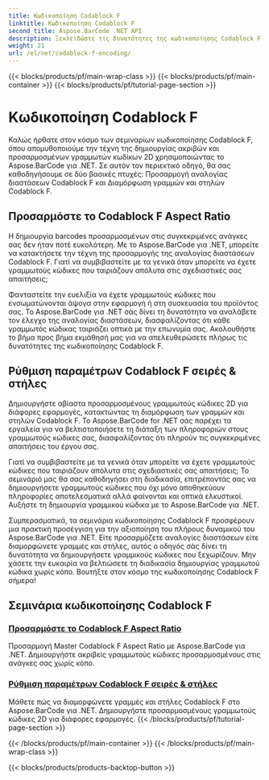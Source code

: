 ```yaml
---
title: Κωδικοποίηση Codablock F
linktitle: Κωδικοποίηση Codablock F
second_title: Aspose.BarCode .NET API
description: Ξεκλειδώστε τις δυνατότητες της κωδικοποίησης Codablock F με το Aspose.BarCode για .NET. Προσαρμόστε την αναλογία διαστάσεων, διαμορφώστε γραμμές και στήλες για ακριβείς γραμμωτούς κώδικες 2D.
weight: 21
url: /el/net/codablock-f-encoding/
---
```


{{< blocks/products/pf/main-wrap-class >}}
{{< blocks/products/pf/main-container >}}
{{< blocks/products/pf/tutorial-page-section >}}

# Κωδικοποίηση Codablock F


Καλώς ήρθατε στον κόσμο των σεμιναρίων κωδικοποίησης Codablock F, όπου απομυθοποιούμε την τέχνη της δημιουργίας ακριβών και προσαρμοσμένων γραμμωτών κωδίκων 2D χρησιμοποιώντας το Aspose.BarCode για .NET. Σε αυτόν τον περιεκτικό οδηγό, θα σας καθοδηγήσουμε σε δύο βασικές πτυχές: Προσαρμογή αναλογίας διαστάσεων Codablock F και Διαμόρφωση γραμμών και στηλών Codablock F.

## Προσαρμόστε το Codablock F Aspect Ratio

Η δημιουργία barcodes προσαρμοσμένων στις συγκεκριμένες ανάγκες σας δεν ήταν ποτέ ευκολότερη. Με το Aspose.BarCode για .NET, μπορείτε να κατακτήσετε την τέχνη της προσαρμογής της αναλογίας διαστάσεων Codablock F. Γιατί να συμβιβαστείτε με τα γενικά όταν μπορείτε να έχετε γραμμωτούς κώδικες που ταιριάζουν απόλυτα στις σχεδιαστικές σας απαιτήσεις;

Φανταστείτε την ευελιξία να έχετε γραμμωτούς κώδικες που ενσωματώνονται άψογα στην εφαρμογή ή στη συσκευασία του προϊόντος σας. Το Aspose.BarCode για .NET σάς δίνει τη δυνατότητα να αναλάβετε τον έλεγχο της αναλογίας διαστάσεων, διασφαλίζοντας ότι κάθε γραμμωτός κώδικας ταιριάζει οπτικά με την επωνυμία σας. Ακολουθήστε το βήμα προς βήμα εκμάθησή μας για να απελευθερώσετε πλήρως τις δυνατότητες της κωδικοποίησης Codablock F.

## Ρύθμιση παραμέτρων Codablock F σειρές & στήλες

Δημιουργήστε αβίαστα προσαρμοσμένους γραμμωτούς κώδικες 2D για διάφορες εφαρμογές, κατακτώντας τη διαμόρφωση των γραμμών και στηλών Codablock F. Το Aspose.BarCode for .NET σάς παρέχει τα εργαλεία για να βελτιστοποιήσετε τη διάταξη των πληροφοριών στους γραμμωτούς κώδικες σας, διασφαλίζοντας ότι πληρούν τις συγκεκριμένες απαιτήσεις του έργου σας.

Γιατί να συμβιβαστείτε με τα γενικά όταν μπορείτε να έχετε γραμμωτούς κώδικες που ταιριάζουν απόλυτα στις σχεδιαστικές σας απαιτήσεις; Το σεμινάριό μας θα σας καθοδηγήσει στη διαδικασία, επιτρέποντάς σας να δημιουργήσετε γραμμωτούς κώδικες που όχι μόνο αποθηκεύουν πληροφορίες αποτελεσματικά αλλά φαίνονται και οπτικά ελκυστικοί. Αυξήστε τη δημιουργία γραμμικού κώδικα με το Aspose.BarCode για .NET.

Συμπερασματικά, τα σεμινάρια κωδικοποίησης Codablock F προσφέρουν μια πρακτική προσέγγιση για την αξιοποίηση του πλήρους δυναμικού του Aspose.BarCode για .NET. Είτε προσαρμόζετε αναλογίες διαστάσεων είτε διαμορφώνετε γραμμές και στήλες, αυτός ο οδηγός σάς δίνει τη δυνατότητα να δημιουργήσετε γραμμικούς κώδικες που ξεχωρίζουν. Μην χάσετε την ευκαιρία να βελτιώσετε τη διαδικασία δημιουργίας γραμμωτού κώδικα χωρίς κόπο. Βουτήξτε στον κόσμο της κωδικοποίησης Codablock F σήμερα!
## Σεμινάρια κωδικοποίησης Codablock F
### [Προσαρμόστε το Codablock F Aspect Ratio](./codablock-f-aspect-ratio-customization/)
Προσαρμογή Master Codablock F Aspect Ratio με Aspose.BarCode για .NET. Δημιουργήστε ακριβείς γραμμωτούς κώδικες προσαρμοσμένους στις ανάγκες σας χωρίς κόπο.
### [Ρύθμιση παραμέτρων Codablock F σειρές & στήλες](./codablock-f-row-column-configuration/)
Μάθετε πώς να διαμορφώνετε γραμμές και στήλες Codablock F στο Aspose.BarCode για .NET. Δημιουργήστε προσαρμοσμένους γραμμωτούς κώδικες 2D για διάφορες εφαρμογές.
{{< /blocks/products/pf/tutorial-page-section >}}

{{< /blocks/products/pf/main-container >}}
{{< /blocks/products/pf/main-wrap-class >}}

{{< blocks/products/products-backtop-button >}}
